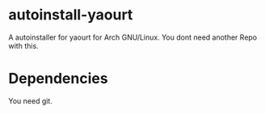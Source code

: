 # autoinstall-yaourt
A autoinstaller for yaourt for Arch GNU/Linux. You dont need another Repo with this.

# Dependencies
You need git.
